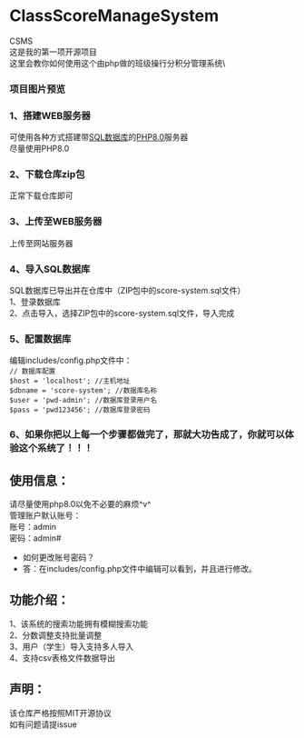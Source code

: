 # ClassScoreManageSystem
CSMS\
这是我的第一项开源项目\
这里会教你如何使用这个由php做的班级操行分积分管理系统\

### 项目图片预览


### 1、搭建WEB服务器
可使用各种方式搭建带<ins>SQL数据库</ins>的<ins>PHP8.0</ins>服务器\
尽量使用PHP8.0

### 2、下载仓库zip包
正常下载仓库即可

### 3、上传至WEB服务器
上传至网站服务器

### 4、导入SQL数据库
SQL数据库已导出并在仓库中（ZIP包中的score-system.sql文件）\
  1、登录数据库\
  2、点击导入，选择ZIP包中的score-system.sql文件，导入完成
### 5、配置数据库
  编辑includes/config.php文件中：\
    `// 数据库配置`\
    `$host = 'localhost'; //主机地址`\
    `$dbname = 'score-system'; //数据库名称`\
    `$user = 'pwd-admin'; //数据库登录用户名`\
    `$pass = 'pwd123456'; //数据库登录密码`
### 6、如果你把以上每一个步骤都做完了，那就大功告成了，你就可以体验这个系统了！！！

## 使用信息：
请尽量使用php8.0以免不必要的麻烦^v^\
管理账户默认账号：\
账号：admin\
密码：admin#
* 如何更改账号密码？
* 答：在includes/config.php文件中编辑可以看到，并且进行修改。


## 功能介绍：
1、该系统的搜索功能拥有模糊搜索功能\
2、分数调整支持批量调整\
3、用户（学生）导入支持多人导入\
4、支持csv表格文件数据导出

## 声明：
该仓库严格按照MIT开源协议\
如有问题请提issue
